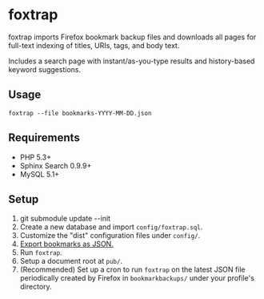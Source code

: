# foxtrap

foxtrap imports Firefox bookmark backup files and downloads all pages for full-text indexing of titles, URIs, tags, and body text.

Includes a search page with instant/as-you-type results and history-based keyword suggestions.

## Usage

`foxtrap --file bookmarks-YYYY-MM-DD.json`

## Requirements

* PHP 5.3+
* Sphinx Search 0.9.9+
* MySQL 5.1+

## Setup

1. git submodule update --init
1. Create a new database and import `config/foxtrap.sql`.
1. Customize the "dist" configuration files under `config/`.
1. [Export bookmarks as JSON.](http://support.mozilla.com/en-US/kb/Backing%20up%20and%20restoring%20bookmarks#w_manual-backup)
1. Run `foxtrap`.
1. Setup a document root at `pub/`.
1. (Recommended) Set up a cron to run `foxtrap` on the latest JSON file periodically created by Firefox in `bookmarkbackups/` under your profile's directory.
